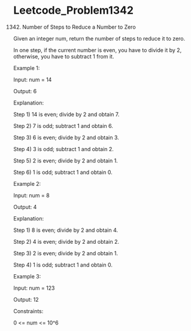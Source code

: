 # Leetcode_Problem1342




1342. Number of Steps to Reduce a Number to Zero




Given an integer num, return the number of steps to reduce it to zero.





In one step, if the current number is even, you have to divide it by 2, otherwise, you have to subtract 1 from it.

 


Example 1:




Input: num = 14





Output: 6




Explanation: 




Step 1) 14 is even; divide by 2 and obtain 7. 





Step 2) 7 is odd; subtract 1 and obtain 6.





Step 3) 6 is even; divide by 2 and obtain 3. 





Step 4) 3 is odd; subtract 1 and obtain 2. 





Step 5) 2 is even; divide by 2 and obtain 1. 





Step 6) 1 is odd; subtract 1 and obtain 0.





Example 2:




Input: num = 8




Output: 4





Explanation: 






Step 1) 8 is even; divide by 2 and obtain 4. 





Step 2) 4 is even; divide by 2 and obtain 2. 





Step 3) 2 is even; divide by 2 and obtain 1. 





Step 4) 1 is odd; subtract 1 and obtain 0.





Example 3:





Input: num = 123





Output: 12
 



Constraints:



0 <= num <= 10^6




